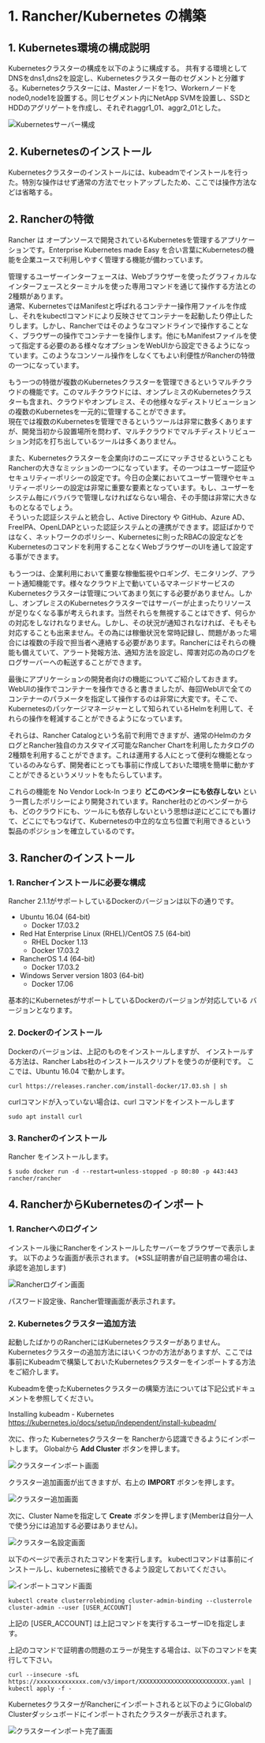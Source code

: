 # 1. Rancher/Kubernetes の構築

## 1. Kubernetes環境の構成説明

Kubernetesクラスターの構成を以下のように構成する。
共有する環境としてDNSをdns1,dns2を設定し、Kubernetesクラスター毎のセグメントと分離する。Kubernetesクラスターには、Masterノードを1つ、Workernノードをnode0,node1を設置する。同じセグメント内にNetApp SVMを設置し、SSDとHDDのアグリゲートを作成し、それぞれaggr1_01、aggr2_01とした。

![Kubernetesサーバー構成](https://raw.githubusercontent.com/ynott/RancherTrident/master/images/KubernetesServers.png)

## 2. Kubernetesのインストール

Kubernetesクラスターのインストールには、kubeadmでインストールを行った。特別な操作はせず通常の方法でセットアップしたため、ここでは操作方法などは省略する。

## 2. Rancherの特徴

Rancher は オープンソースで開発されているKubernetesを管理するアプリケーションです。Enterprise Kubernetes made Easy を合い言葉にKubernetesの機能を企業ユースで利用しやすく管理する機能が備わっています。  

管理するユーザーインターフェースは、Webブラウザーを使ったグラフィカルなインターフェースとターミナルを使った専用コマンドを通じて操作する方法との2種類があります。  
通常、KubernetesではManifestと呼ばれるコンテナー操作用ファイルを作成し、それをkubectlコマンドにより反映させてコンテナーを起動したり停止したりします。しかし、Rancherではそのようなコマンドラインで操作することなく、ブラウザーの操作でコンテナーを操作します。他にもManifestファイルを使って指定する必要のある様々なオプションをWebUIから設定できるようになっています。このようなコンソール操作をしなくてもよい利便性がRancherの特徴の一つになっています。

もう一つの特徴が複数のKubernetesクラスターを管理できるというマルチクラウドの機能です。このマルチクラウドには、オンプレミスのKubernetesクラスターも含まれ、クラウドやオンプレミス、その他様々なディストリビューションの複数のKubernetesを一元的に管理することができます。  
現在では複数のKubernetesを管理できるというツールは非常に数多くありますが、開発当初から設置場所を問わず、マルチクラウドでマルチディストリビューション対応を打ち出しているツールは多くありません。
 
また、Kubernetesクラスターを企業向けのニーズにマッチさせるということもRancherの大きなミッションの一つになっています。その一つはユーザー認証やセキュリティーポリシーの設定です。今日の企業においてユーザー管理やセキュリティーポリシーの設定は非常に重要な要素となっています。もし、ユーザーをシステム毎にバラバラで管理しなければならない場合、その手間は非常に大きなものとなるでしょう。  
そういった認証システムと統合し、Active Directory や GitHub、Azure AD、FreeIPA、OpenLDAPといった認証システムとの連携ができます。認証ばかりではなく、ネットワークのポリシー、Kubernetesに則ったRBACの設定などをKubernetesのコマンドを利用することなくWebブラウザーのUIを通して設定する事ができます。

もう一つは、企業利用において重要な稼働監視やロギング、モニタリング、アラート通知機能です。様々なクラウド上で動いているマネージドサービスのKubernetesクラスターは管理についてあまり気にする必要がありません。しかし、オンプレミスのKubernetesクラスターではサーバーが止まったりリソースが足りなくなる事が考えられます。当然それらを無視することはできず、何らかの対応をしなけれなりません。しかし、その状況が通知されなければ、そもそも対応することも出来ません。その為には稼働状況を常時記録し、問題があった場合には複数の手段で担当者へ連絡する必要があります。Rancherにはそれらの機能も備えていて、アラート発報方法、通知方法を設定し、障害対応の為のログをログサーバーへの転送することができます。

最後にアプリケーションの開発者向けの機能についてご紹介しておきます。WebUIの操作でコンテナーを操作できると書きましたが、毎回WebUIで全てのコンテナーのパラメータを指定して操作するのは非常に大変です。そこで、Kubernetesのパッケージマネージャーとして知られているHelmを利用して、それらの操作を軽減することができるようになっています。  

それらは、Rancher Catalogという名前で利用できますが、通常のHelmのカタログとRancher独自のカスタマイズ可能なRancher Chartを利用したカタログの2種類を利用することができます。これは運用する人にとって便利な機能となっているのみならず、開発者にとっても事前に作成しておいた環境を簡単に動かすことができるというメリットをもたらしています。

これらの機能を No Vendor Lock-In つまり **どこのベンターにも依存しない** という一貫したポリシーにより開発されています。Rancher社のどのベンダーからも、どのクラウドにも、ツールにも依存しないという思想は逆にどこにでも置けて、どこにでもつなげて、Kubernetesの中立的な立ち位置で利用できるという製品のポジションを確立しているのです。


## 3. Rancherのインストール
### 1. Rancherインストールに必要な構成

Rancher 2.1.1がサポートしているDockerのバージョンは以下の通りです。
* Ubuntu 16.04 (64-bit)
    * Docker 17.03.2
* Red Hat Enterprise Linux (RHEL)/CentOS 7.5 (64-bit)
    * RHEL Docker 1.13
    * Docker 17.03.2
* RancherOS 1.4 (64-bit)
    * Docker 17.03.2
* Windows Server version 1803 (64-bit)
    * Docker 17.06

基本的にKubernetesがサポートしているDockerのバージョンが対応している
バージョンとなります。

### 2. Dockerのインストール

Dockerのバージョンは、上記のものをインストールしますが、
インストールする方法は、Rancher Labs社のインストールスクリプトを使うのが便利です。
ここでは、Ubuntu 16.04 で動かします。

```
curl https://releases.rancher.com/install-docker/17.03.sh | sh
```

curlコマンドが入っていない場合は、curl コマンドをインストールします
```
sudo apt install curl
```
### 3. Rancherのインストール

Rancher をインストールします。

```
$ sudo docker run -d --restart=unless-stopped -p 80:80 -p 443:443 rancher/rancher
```

## 4. RancherからKubernetesのインポート

### 1. Rancherへのログイン

インストール後にRancherをインストールしたサーバーをブラウザーで表示します。
以下のような画面が表示されます。
(※SSL証明書が自己証明書の場合は、承認を追加します)

![Rancherログイン画面](https://raw.githubusercontent.com/ynott/RancherTrident/master/images/RancherLogin.png)

パスワード設定後、Rancher管理画面が表示されます。

### 2. Kubernetesクラスター追加方法

起動したばかりのRancherにはKubernetesクラスターがありません。Kubernetesクラスターの追加方法にはいくつかの方法がありますが、ここでは事前にKubeadmで構築しておいたKubernetesクラスターをインポートする方法をご紹介します。

Kubeadmを使ったKubernetesクラスターの構築方法については下記公式ドキュメントを参照してください。

Installing kubeadm - Kubernetes  
https://kubernetes.io/docs/setup/independent/install-kubeadm/

次に、作った Kubernetesクラスターを Rancherから認識できるようにインポートします。
Globalから **Add Cluster** ボタンを押します。

![クラスターインポート画面](https://raw.githubusercontent.com/ynott/RancherTrident/master/images/Add-Cluster-Dashboard.png)

クラスター追加画面が出てきますが、右上の **IMPORT** ボタンを押します。

![クラスター追加画面](https://raw.githubusercontent.com/ynott/RancherTrident/master/images/Import-Cluster.png)

次に、Cluster Nameを指定して **Create** ボタンを押します(Memberは自分一人で使う分には追加する必要はありません)。

![クラスター名設定画面](https://raw.githubusercontent.com/ynott/RancherTrident/master/images/Set-ClusterName.png)

以下のページで表示されたコマンドを実行します。
kubectlコマンドは事前にインストールし、kubernetesに接続できるよう設定しておいてください。

![インポートコマンド画面](https://raw.githubusercontent.com/ynott/RancherTrident/master/images/Import-command.png)

```
kubectl create clusterrolebinding cluster-admin-binding --clusterrole cluster-admin --user [USER_ACCOUNT]
```

上記の [USER_ACCOUNT] は上記コマンドを実行するユーザーIDを指定します。

上記のコマンドで証明書の問題のエラーが発生する場合は、以下のコマンドを実行して下さい。

```
curl --insecure -sfL https://xxxxxxxxxxxxxx.com/v3/import/XXXXXXXXXXXXXXXXXXXXXXXXX.yaml | kubectl apply -f -
```

KubernetesクラスターがRancherにインポートされると以下のようにGlobalのClusterダッシュボードにインポートされたクラスターが表示されます。

![クラスターインポート完了画面](https://raw.githubusercontent.com/ynott/RancherTrident/master/images/cluster-list.png)